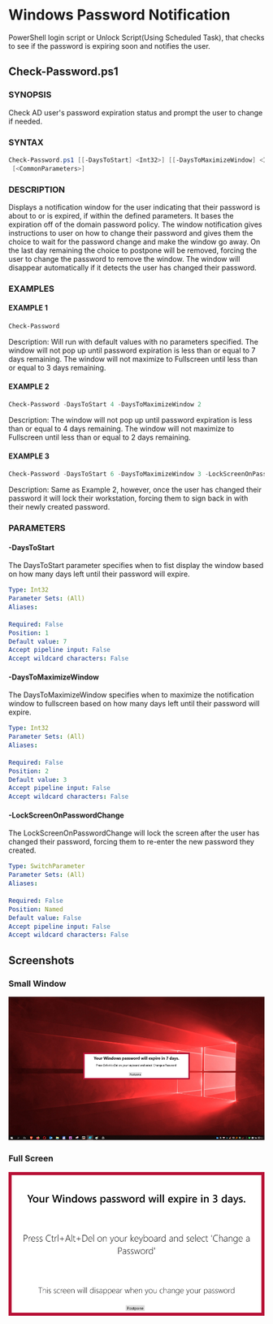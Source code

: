 # Windows Password Notification

PowerShell login script or Unlock Script(Using Scheduled Task), that checks to see if the password is expiring soon and notifies the user.

## Check-Password.ps1

### SYNOPSIS
Check AD user's password expiration status and prompt the user to change if needed.

### SYNTAX

```powershell
Check-Password.ps1 [[-DaysToStart] <Int32>] [[-DaysToMaximizeWindow] <Int32>] [-LockScreenOnPasswordChange]
 [<CommonParameters>]
```

### DESCRIPTION
Displays a notification window for the user indicating that their password is about to or is expired, if within the defined parameters.
It bases the expiration off of the domain password policy.
The window notification gives instructions to user on how to change their password and gives them the choice to wait for the password change and make the window go away.
On the last day remaining the choice to postpone will be removed, forcing the user to change the password to remove the window.
The window will disappear automatically if it detects the user has changed their password.

### EXAMPLES

#### EXAMPLE 1
```powershell
Check-Password
```

Description: Will run with default values with no parameters specified.
The window will not pop up until password expiration is less than or equal to 7 days remaining. 
The window will not maximize to Fullscreen until less than or equal to 3 days remaining.

#### EXAMPLE 2
```powershell
Check-Password -DaysToStart 4 -DaysToMaximizeWindow 2
```

Description: The window will not pop up until password expiration is less than or equal to 4 days remaining. 
The window will not maximize to Fullscreen until less than or equal to 2 days remaining.

#### EXAMPLE 3
```powershell
Check-Password -DaysToStart 6 -DaysToMaximizeWindow 3 -LockScreenOnPasswordChange
```

Description: Same as Example 2, however, once the user has changed their password it will lock their workstation, forcing them to sign back in with their newly created password.

### PARAMETERS

#### -DaysToStart
The DaysToStart parameter specifies when to fist display the window based on how many days left until their password will expire.

```yaml
Type: Int32
Parameter Sets: (All)
Aliases:

Required: False
Position: 1
Default value: 7
Accept pipeline input: False
Accept wildcard characters: False
```

#### -DaysToMaximizeWindow
The DaysToMaximizeWindow specifies when to maximize the notification window to fullscreen based on how many days left until their password will expire.

```yaml
Type: Int32
Parameter Sets: (All)
Aliases:

Required: False
Position: 2
Default value: 3
Accept pipeline input: False
Accept wildcard characters: False
```

#### -LockScreenOnPasswordChange
The LockScreenOnPasswordChange will lock the screen after the user has changed their password, forcing them to re-enter the new password they created.

```yaml
Type: SwitchParameter
Parameter Sets: (All)
Aliases:

Required: False
Position: Named
Default value: False
Accept pipeline input: False
Accept wildcard characters: False
```

## Screenshots

### Small Window

![img](SmallWindow.png)

### Full Screen

![img](FullScreen.png)


